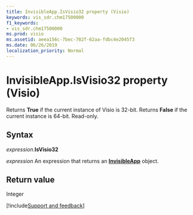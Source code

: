 ```yaml
---
title: InvisibleApp.IsVisio32 property (Visio)
keywords: vis_sdr.chm17500000
f1_keywords:
- vis_sdr.chm17500000
ms.prod: visio
ms.assetid: aeea156c-7bec-702f-62aa-fdbc4e2045f3
ms.date: 06/26/2019
localization_priority: Normal
---
```



# InvisibleApp.IsVisio32 property (Visio)

Returns **True** if the current instance of Visio is 32-bit. Returns **False** if the current instance is 64-bit. Read-only.


## Syntax

_expression_.**IsVisio32**

_expression_ An expression that returns an **[InvisibleApp](Visio.InvisibleApp.md)** object.


## Return value

Integer

[!include[Support and feedback](~/includes/feedback-boilerplate.md)]